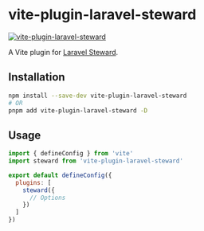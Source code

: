 # vite-plugin-laravel-steward

[![vite-plugin-laravel-steward](https://img.shields.io/npm/v/@kiwilan/vite-plugin-laravel-steward.svg?style=flat-square&color=CB3837&logo=npm&logoColor=ffffff&label=vite-plugin-laravel-steward)](https://www.npmjs.com/package/@kiwilan/vite-plugin-laravel-steward)

A Vite plugin for [Laravel Steward](https://github.com/kiwilan/laravel-steward).

## Installation

```bash
npm install --save-dev vite-plugin-laravel-steward
# OR
pnpm add vite-plugin-laravel-steward -D
```

## Usage

```js
import { defineConfig } from 'vite'
import steward from 'vite-plugin-laravel-steward'

export default defineConfig({
  plugins: [
    steward({
      // Options
    })
  ]
})
```

